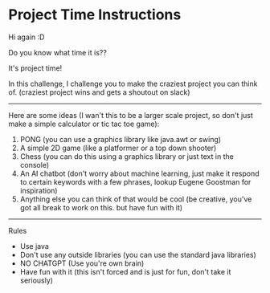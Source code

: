 # Project Time Instructions

Hi again :D

Do you know what time it is??

It's project time!

In this challenge, I challenge you to make the craziest project you can think of. (craziest project wins and gets a shoutout on slack)

---

Here are some ideas (I wan't this to be a larger scale project, so don't just make a simple calculator or tic tac toe game):

1. PONG (you can use a graphics library like java.awt or swing)
2. A simple 2D game (like a platformer or a top down shooter)
3. Chess (you can do this using a graphics library or just text in the console)
4. An AI chatbot (don't worry about machine learning, just make it respond to certain keywords with a few phrases, lookup Eugene Goostman for inspiration)
5. Anything else you can think of that would be cool (be creative, you've got all break to work on this. but have fun with it)

---

Rules

- Use java
- Don't use any outside libraries (you can use the standard java libraries)
- NO CHATGPT (Use you're own brain)
- Have fun with it (this isn't forced and is just for fun, don't take it seriously)
